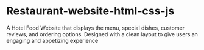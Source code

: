 # Restaurant-website-html-css-js
A Hotel Food Website that displays the menu, special dishes, customer reviews, and ordering options. Designed with a clean layout to give users an engaging and appetizing experience
